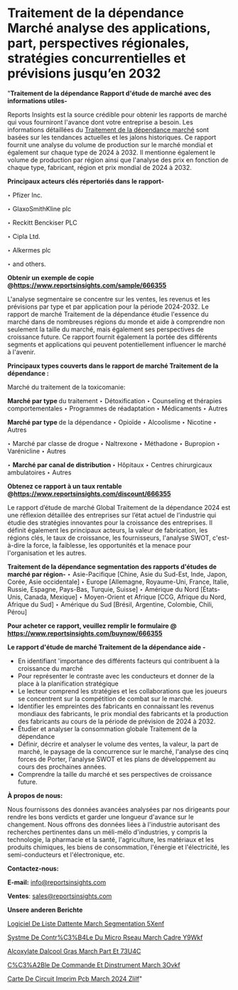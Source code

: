 # Traitement de la dépendance Marché analyse des applications, part, perspectives régionales, stratégies concurrentielles et prévisions jusqu’en 2032

"<strong>Traitement de la dépendance Rapport d'étude de marché avec des informations utiles-</strong>

Reports Insights est la source crédible pour obtenir les rapports de marché qui vous fourniront l'avance dont votre entreprise a besoin. Les informations détaillées du <a href=https://www.reportsinsights.com/sample/666355>Traitement de la dépendance marché</a> sont basées sur les tendances actuelles et les jalons historiques. Ce rapport fournit une analyse du volume de production sur le marché mondial et également sur chaque type de 2024 à 2032. Il mentionne également le volume de production par région ainsi que l'analyse des prix en fonction de chaque type, fabricant, région et prix mondial de 2024 à 2032.

<b>Principaux acteurs clés répertoriés dans le rapport-</b>

‣ Pfizer Inc.

‣ GlaxoSmithKline plc

‣ Reckitt Benckiser PLC

‣ Cipla Ltd.

‣ Alkermes plc

‣ and others.

<strong><b>Obtenir un exemple de copie @</b></strong><a href=https://www.reportsinsights.com/sample/666355><strong><b>https://www.reportsinsights.com/sample/666355</b></strong></a>

L'analyse segmentaire se concentre sur les ventes, les revenus et les prévisions par type et par application pour la période 2024-2032. Le rapport de marché Traitement de la dépendance étudie l'essence du marché dans de nombreuses régions du monde et aide à comprendre non seulement la taille du marché, mais également ses perspectives de croissance future. Ce rapport fournit également la portée des différents segments et applications qui peuvent potentiellement influencer le marché à l'avenir.

<strong>Principaux types couverts dans le rapport de marché Traitement de la dépendance :</strong>

Marché du traitement de la toxicomanie:

<strong>Marché par type </strong> du traitement
‣ Détoxification
‣ Counseling et thérapies comportementales
‣ Programmes de réadaptation
‣ Médicaments
‣ Autres

<strong>Marché par type </strong> de la dépendance
‣ Opioïde
‣ Alcoolisme
‣ Nicotine
‣ Autres

‣  Marché par classe de drogue
‣ Naltrexone
‣ Méthadone
‣ Bupropion
‣ Varénicline
‣ Autres

‣  <strong> Marché par canal de distribution </strong>
‣ Hôpitaux
‣ Centres chirurgicaux ambulatoires
‣ Autres

<strong><b>Obtenez ce rapport à un taux rentable @</b></strong><a href=https://www.reportsinsights.com/discount/666355><strong><b>https://www.reportsinsights.com/discount/666355</b></strong></a>

Le rapport d’étude de marché Global Traitement de la dépendance 2024 est une réflexion détaillée des entreprises sur l’état actuel de l’industrie qui étudie des stratégies innovantes pour la croissance des entreprises. Il définit également les principaux acteurs, la valeur de fabrication, les régions clés, le taux de croissance, les fournisseurs, l'analyse SWOT, c'est-à-dire la force, la faiblesse, les opportunités et la menace pour l'organisation et les autres.

<strong>Traitement de la dépendance segmentation des rapports d'études de marché par région-</strong>
‣ Asie-Pacifique [Chine, Asie du Sud-Est, Inde, Japon, Corée, Asie occidentale]
‣ Europe [Allemagne, Royaume-Uni, France, Italie, Russie, Espagne, Pays-Bas, Turquie, Suisse]
‣ Amérique du Nord [États-Unis, Canada, Mexique]
‣ Moyen-Orient et Afrique [CCG, Afrique du Nord, Afrique du Sud]
‣ Amérique du Sud [Brésil, Argentine, Colombie, Chili, Pérou]

<strong>Pour acheter ce rapport, veuillez remplir le formulaire @   <a href=https://www.reportsinsights.com/buynow/666355>https://www.reportsinsights.com/buynow/666355</a></strong>

<strong>Le rapport d'étude de marché Traitement de la dépendance aide -</strong>
<ul>
  <li>En identifiant 'importance des différents facteurs qui contribuent à la croissance du marché</li>
  <li>Pour représenter le contraste avec les conducteurs et donner de la place à la planification stratégique</li>
  <li>Le lecteur comprend les stratégies et les collaborations que les joueurs se concentrent sur la compétition de combat sur le marché.</li>
  <li>Identifier les empreintes des fabricants en connaissant les revenus mondiaux des fabricants, le prix mondial des fabricants et la production des fabricants au cours de la période de prévision de 2024 à 2032.</li>
  <li>Étudier et analyser la consommation globale Traitement de la dépendance</li>
  <li>Définir, décrire et analyser le volume des ventes, la valeur, la part de marché, le paysage de la concurrence sur le marché, l'analyse des cinq forces de Porter, l'analyse SWOT et les plans de développement au cours des prochaines années.</li>
  <li>Comprendre la taille du marché et ses perspectives de croissance future.</li>
</ul>
<strong>À propos de nous:</strong>

Nous fournissons des données avancées analysées par nos dirigeants pour rendre les bons verdicts et garder une longueur d'avance sur le changement. Nous offrons des données liées à l'industrie autorisant des recherches pertinentes dans un méli-mélo d'industries, y compris la technologie, la pharmacie et la santé, l'agriculture, les matériaux et les produits chimiques, les biens de consommation, l'énergie et l'électricité, les semi-conducteurs et l'électronique, etc.

<strong>Contactez-nous:</strong>

<strong>E-mail:</strong> <a href=mailto:info@reportsinsights.com>info@reportsinsights.com</a>

<strong>Ventes</strong>: <a href=mailto:sales@reportsinsights.com>sales@reportsinsights.com</a>

<strong>Unsere anderen Berichte</strong>

<a href=https://www.linkedin.com/pulse/logiciel-de-liste-dattente-march%C3%A9-segmentation-5xenf/>Logiciel De Liste Dattente March Segmentation 5Xenf</a>

<a href=https://www.linkedin.com/pulse/syst%C3%A8me-de-contr%C3%B4le-du-micro-r%C3%A9seau-march%C3%A9-cadre-y9wkf/>Systme De Contr%C3%B4Le Du Micro Rseau March Cadre Y9Wkf</a>

<a href=https://www.linkedin.com/pulse/alcoxylate-dalcool-gras-march%C3%A9-part-et-73u4c/>Alcoxylate Dalcool Gras March Part Et 73U4C</a>

<a href=https://www.linkedin.com/pulse/c%C3%A2ble-de-commande-et-dinstrument-march%C3%A9-3ovkf/>C%C3%A2Ble De Commande Et Dinstrument March 3Ovkf</a>

<a href=https://www.linkedin.com/pulse/carte-de-circuit-imprim%C3%A9-pcb-march%C3%A9-2024-zlilf/>Carte De Circuit Imprim Pcb March 2024 Zlilf</a>"
